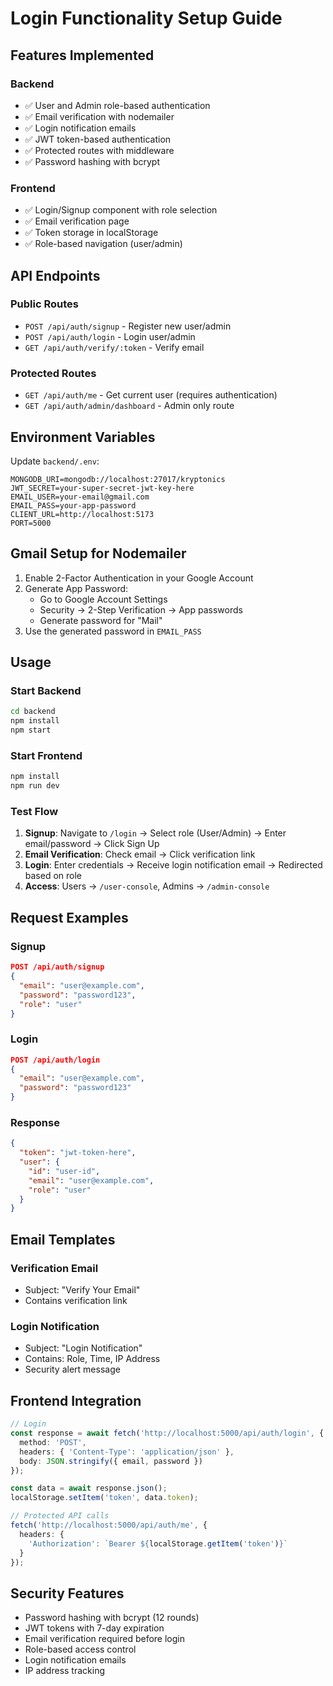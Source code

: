 # Login Functionality Setup Guide

## Features Implemented

### Backend
- ✅ User and Admin role-based authentication
- ✅ Email verification with nodemailer
- ✅ Login notification emails
- ✅ JWT token-based authentication
- ✅ Protected routes with middleware
- ✅ Password hashing with bcrypt

### Frontend
- ✅ Login/Signup component with role selection
- ✅ Email verification page
- ✅ Token storage in localStorage
- ✅ Role-based navigation (user/admin)

## API Endpoints

### Public Routes
- `POST /api/auth/signup` - Register new user/admin
- `POST /api/auth/login` - Login user/admin
- `GET /api/auth/verify/:token` - Verify email

### Protected Routes
- `GET /api/auth/me` - Get current user (requires authentication)
- `GET /api/auth/admin/dashboard` - Admin only route

## Environment Variables

Update `backend/.env`:
```
MONGODB_URI=mongodb://localhost:27017/kryptonics
JWT_SECRET=your-super-secret-jwt-key-here
EMAIL_USER=your-email@gmail.com
EMAIL_PASS=your-app-password
CLIENT_URL=http://localhost:5173
PORT=5000
```

## Gmail Setup for Nodemailer

1. Enable 2-Factor Authentication in your Google Account
2. Generate App Password:
   - Go to Google Account Settings
   - Security → 2-Step Verification → App passwords
   - Generate password for "Mail"
3. Use the generated password in `EMAIL_PASS`

## Usage

### Start Backend
```bash
cd backend
npm install
npm start
```

### Start Frontend
```bash
npm install
npm run dev
```

### Test Flow

1. **Signup**: Navigate to `/login` → Select role (User/Admin) → Enter email/password → Click Sign Up
2. **Email Verification**: Check email → Click verification link
3. **Login**: Enter credentials → Receive login notification email → Redirected based on role
4. **Access**: Users → `/user-console`, Admins → `/admin-console`

## Request Examples

### Signup
```json
POST /api/auth/signup
{
  "email": "user@example.com",
  "password": "password123",
  "role": "user"
}
```

### Login
```json
POST /api/auth/login
{
  "email": "user@example.com",
  "password": "password123"
}
```

### Response
```json
{
  "token": "jwt-token-here",
  "user": {
    "id": "user-id",
    "email": "user@example.com",
    "role": "user"
  }
}
```

## Email Templates

### Verification Email
- Subject: "Verify Your Email"
- Contains verification link

### Login Notification
- Subject: "Login Notification"
- Contains: Role, Time, IP Address
- Security alert message

## Frontend Integration

```typescript
// Login
const response = await fetch('http://localhost:5000/api/auth/login', {
  method: 'POST',
  headers: { 'Content-Type': 'application/json' },
  body: JSON.stringify({ email, password })
});

const data = await response.json();
localStorage.setItem('token', data.token);

// Protected API calls
fetch('http://localhost:5000/api/auth/me', {
  headers: { 
    'Authorization': `Bearer ${localStorage.getItem('token')}` 
  }
});
```

## Security Features

- Password hashing with bcrypt (12 rounds)
- JWT tokens with 7-day expiration
- Email verification required before login
- Role-based access control
- Login notification emails
- IP address tracking
